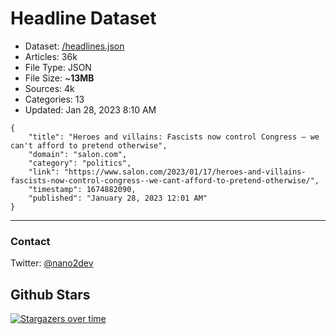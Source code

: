 # Headline Dataset

- Dataset: [/headlines.json](https://raw.githubusercontent.com/fwd/news/master/headlines.json) 
- Articles: 36k
- File Type: JSON
- File Size: ~**13MB**
- Sources: 4k
- Categories: 13
- Updated: Jan 28, 2023 8:10 AM

```
{
    "title": "Heroes and villains: Fascists now control Congress — we can't afford to pretend otherwise",
    "domain": "salon.com",
    "category": "politics",
    "link": "https://www.salon.com/2023/01/17/heroes-and-villains-fascists-now-control-congress--we-cant-afford-to-pretend-otherwise/",
    "timestamp": 1674882090,
    "published": "January 28, 2023 12:01 AM"
}
```

---

### Contact 

Twitter: [@nano2dev](https://twitter.com/nano2dev)

## Github Stars

[![Stargazers over time](https://starchart.cc/fwd/news.svg)](https://starchart.cc/fwd/news)
